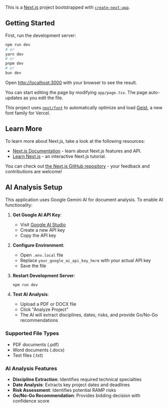 This is a [Next.js](https://nextjs.org) project bootstrapped with [`create-next-app`](https://nextjs.org/docs/app/api-reference/cli/create-next-app).

## Getting Started

First, run the development server:

```bash
npm run dev
# or
yarn dev
# or
pnpm dev
# or
bun dev
```

Open [http://localhost:3000](http://localhost:3000) with your browser to see the result.

You can start editing the page by modifying `app/page.tsx`. The page auto-updates as you edit the file.

This project uses [`next/font`](https://nextjs.org/docs/app/building-your-application/optimizing/fonts) to automatically optimize and load [Geist](https://vercel.com/font), a new font family for Vercel.

## Learn More

To learn more about Next.js, take a look at the following resources:

- [Next.js Documentation](https://nextjs.org/docs) - learn about Next.js features and API.
- [Learn Next.js](https://nextjs.org/learn) - an interactive Next.js tutorial.

You can check out [the Next.js GitHub repository](https://github.com/vercel/next.js) - your feedback and contributions are welcome!

## AI Analysis Setup

This application uses Google Gemini AI for document analysis. To enable AI functionality:

1. **Get Google AI API Key**:
   - Visit [Google AI Studio](https://makersuite.google.com/app/apikey)
   - Create a new API key
   - Copy the API key

2. **Configure Environment**:
   - Open `.env.local` file
   - Replace `your_google_ai_api_key_here` with your actual API key
   - Save the file

3. **Restart Development Server**:
   ```bash
   npm run dev
   ```

4. **Test AI Analysis**:
   - Upload a PDF or DOCX file
   - Click "Analyze Project"
   - The AI will extract disciplines, dates, risks, and provide Go/No-Go recommendations

### Supported File Types
- PDF documents (.pdf)
- Word documents (.docx)
- Text files (.txt)

### AI Analysis Features
- **Discipline Extraction**: Identifies required technical specialties
- **Date Analysis**: Extracts key project dates and deadlines
- **Risk Assessment**: Identifies potential RAMP risks
- **Go/No-Go Recommendation**: Provides bidding decision with confidence score

